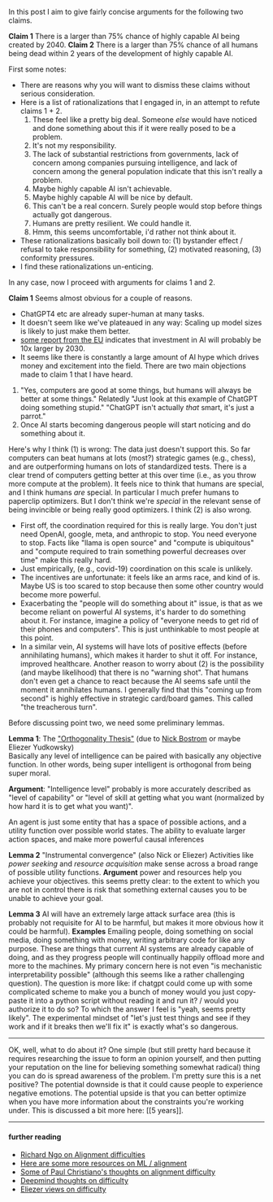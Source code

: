 In this post I aim to give fairly concise arguments for the following two claims.

**Claim 1** There is a larger than 75\% chance of highly capable AI being created by 2040.
**Claim 2** There is a larger than 75% chance of all humans being dead within 2 years of the development of highly capable AI.

First some notes: 
- There are reasons why you will want to dismiss these claims without serious consideration. 
- Here is a list of rationalizations that I engaged in, in an attempt to refute claims 1 + 2.
	1. These feel like a pretty big deal. Someone *else* would have noticed and done something about this if it were really posed to be a problem. 
	2. It's not my responsibility. 
	3. The lack of substantial restrictions from governments, lack of concern among companies pursuing intelligence, and lack of concern among the general population indicate that this isn't really a problem. 
	4. Maybe highly capable AI isn't achievable. 
	5. Maybe highly capable AI will be nice by default. 
	6. This can't be a real concern. Surely people would stop before things actually got dangerous.
	7. Humans are pretty resilient. We could handle it. 
	8. Hmm, this seems uncomfortable, i'd rather not think about it.
- These rationalizations basically boil down to: (1) bystander effect / refusal to take responsibility for something, (2) motivated reasoning, (3) conformity pressures. 
- I find these rationalizations un-enticing.

In any case, now I proceed with arguments for claims 1 and 2.

**Claim 1**
Seems almost obvious for a couple of reasons. 
- ChatGPT4 etc are already super-human at many tasks. 
- It doesn't seem like we've plateaued in any way: Scaling up model sizes is likely to just make them better.
- [some report from the EU](https://www.europarl.europa.eu/RegData/etudes/ATAG/2024/760392/EPRS_ATA(2024)760392_EN.pdf) indicates that investment in AI will probably be 10x larger by 2030. 
- It seems like there is constantly a large amount of AI hype which drives money and excitement into the field.
There are two main objections made to claim 1 that I have heard. 
1. "Yes, computers are good at some things, but humans will always be better at some things." Relatedly "Just look at this example of ChatGPT doing something stupid." "ChatGPT isn't actually *that* smart, it's just a parrot."
2. Once AI starts becoming dangerous people will start noticing and do something about it.

Here's why I think (1) is wrong:
The data just doesn't support this. So far computers can beat humans at lots (most?) strategic games (e.g., chess), and are outperforming humans on lots of standardized tests. There is a clear trend of computers getting better at this over time (i.e., as you throw more compute at the problem). It feels nice to think that humans are special, and I think humans *are* special. In particular I much prefer humans to paperclip optimizers. But I don't think we're *special* in the relevant sense of being invincible or being really good optimizers. 
I think (2) is also wrong.
- First off, the coordination required for this is really large. You don't just need OpenAI, google, meta, and anthropic to stop. You need everyone to stop. Facts like "llama is open source" and "compute is ubiquitous" and "compute required to train something powerful decreases over time" make this really hard. 
- Just empirically, (e.g., covid-19) coordination on this scale is unlikely.
- The incentives are unfortunate: it feels like an arms race, and kind of is. Maybe US is too scared to stop because then some other country would become more powerful. 
- Exacerbating the "people will do something about it" issue, is that as we become reliant on powerful AI systems, it's harder to do something about it. For instance, imagine a policy of "everyone needs to get rid of their phones and computers". This is just unthinkable to most people at this point. 
- In a similar vein, AI systems will have lots of positive effects (before annihilating humans), which makes it harder to shut it off. For instance, improved healthcare. 
Another reason to worry about (2) is the possibility (and maybe likelihood) that there is no "warning shot". That humans don't even get a chance to react because the AI seems safe until the moment it annihilates humans. I generally find that this "coming up from second" is highly effective in strategic card/board games. This called "the treacherous turn".

Before discussing point two, we need some preliminary lemmas. 

**Lemma 1**: The ["Orthogonality Thesis"](https://www.alignmentforum.org/tag/orthogonality-thesis)  (due to [Nick Bostrom](https://nickbostrom.com/) or maybe Eliezer Yudkowsky)\
Basically any level of intelligence can be paired with basically any objective function.
In other words, being super intelligent is orthogonal from being super moral.

**Argument**:
"Intelligence level" probably is more accurately described as "level of capability" or "level of skill at getting what you want (normalized by how hard it is to get what you want)". 

An agent is just some entity that has a space of possible actions, and a utility function over possible world states. The ability to evaluate larger action spaces, and make more powerful causal inferences 

**Lemma 2** "Instrumental convergence" (also Nick or Eliezer)
Activities like *power seeking* and *resource acquisition* make sense across a broad range of possible utility functions.
**Argument**
power and resources help you achieve your objectives. 
this seems pretty clear: to the extent to which you are not in control there is risk that something external causes you to be unable to achieve your goal.

**Lemma 3**
AI will have an extremely large attack surface area (this is probably not requisite for AI to be harmful, but makes it more obvious how it could be harmful).
**Examples**
Emailing people, doing something on social media, doing something with money, writing arbitrary code for like any purpose. These are things that current AI systems are already capable of doing, and as they progress people will continually happily offload more and more to the machines. 
My primary concern here is not even "is mechanistic interpretability possible" (although this seems like a rather challenging question). The question is more like: if chatgpt could come up with some complicated scheme to make you a bunch of money would you just copy-paste it into a python script without reading it and run it? / would you authorize it to do so?
To which the answer I feel is "yeah, seems pretty likely".
The experimental mindset of "let's just test things and see if they work and if it breaks then we'll fix it" is exactly what's so dangerous. 

----

OK, well, what to do about it?
One simple (but still pretty hard because it requires researching the issue to form an opinion yourself, and then putting your reputation on the line for believing something somewhat radical) thing you can do is spread awareness of the problem.
I'm pretty sure this is a net positive? The potential downside is that it could cause people to experience negative emotions. The potential upside is that you can better optimize when you have more information about the constraints you're working under. 
This is discussed a bit more here: [[5 years]].


---
#### further reading

- [Richard Ngo on Alignment difficulties](https://arxiv.org/pdf/2209.00626)
- [Here are some more resources on ML / alignment](https://course.aisafetyfundamentals.com/alignment)
- [Some of Paul Christiano's thoughts on alignment difficulty](https://www.lesswrong.com/posts/CoZhXrhpQxpy9xw9y/where-i-agree-and-disagree-with-eliezer)
- [Deepmind thoughts on difficulty](https://www.lesswrong.com/posts/qJgz2YapqpFEDTLKn/deepmind-alignment-team-opinions-on-agi-ruin-arguments)
- [Eliezer views on difficulty](https://www.lesswrong.com/posts/uMQ3cqWDPHhjtiesc/agi-ruin-a-list-of-lethalities)